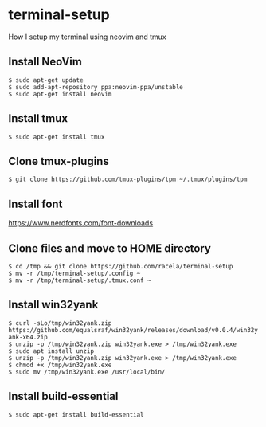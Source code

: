 # terminal-setup
How I setup my terminal using neovim and tmux

## Install NeoVim
`$ sudo apt-get update` <br>
`$ sudo add-apt-repository ppa:neovim-ppa/unstable` <br>
`$ sudo apt-get install neovim`

## Install tmux
`$ sudo apt-get install tmux`

## Clone tmux-plugins
`$ git clone https://github.com/tmux-plugins/tpm ~/.tmux/plugins/tpm`

## Install font
https://www.nerdfonts.com/font-downloads

## Clone files and move to HOME directory
`$ cd /tmp && git clone https://github.com/racela/terminal-setup` <br>
`$ mv -r /tmp/terminal-setup/.config ~` <br>
`$ mv -r /tmp/terminal-setup/.tmux.conf ~`

## Install win32yank
`$ curl -sLo/tmp/win32yank.zip https://github.com/equalsraf/win32yank/releases/download/v0.0.4/win32yank-x64.zip` <br>
`$ unzip -p /tmp/win32yank.zip win32yank.exe > /tmp/win32yank.exe` <br>
`$ sudo apt install unzip` <br>
`$ unzip -p /tmp/win32yank.zip win32yank.exe > /tmp/win32yank.exe` <br>
`$ chmod +x /tmp/win32yank.exe` <br>
`$ sudo mv /tmp/win32yank.exe /usr/local/bin/`

## Install build-essential
`$ sudo apt-get install build-essential` <br>
